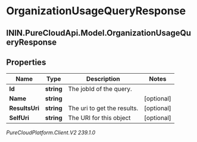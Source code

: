 # OrganizationUsageQueryResponse

## ININ.PureCloudApi.Model.OrganizationUsageQueryResponse

## Properties

|Name | Type | Description | Notes|
|------------ | ------------- | ------------- | -------------|
| **Id** | **string** | The jobId of the query. | |
| **Name** | **string** |  | [optional] |
| **ResultsUri** | **string** | The uri to get the results. | [optional] |
| **SelfUri** | **string** | The URI for this object | [optional] |



_PureCloudPlatform.Client.V2 239.1.0_
